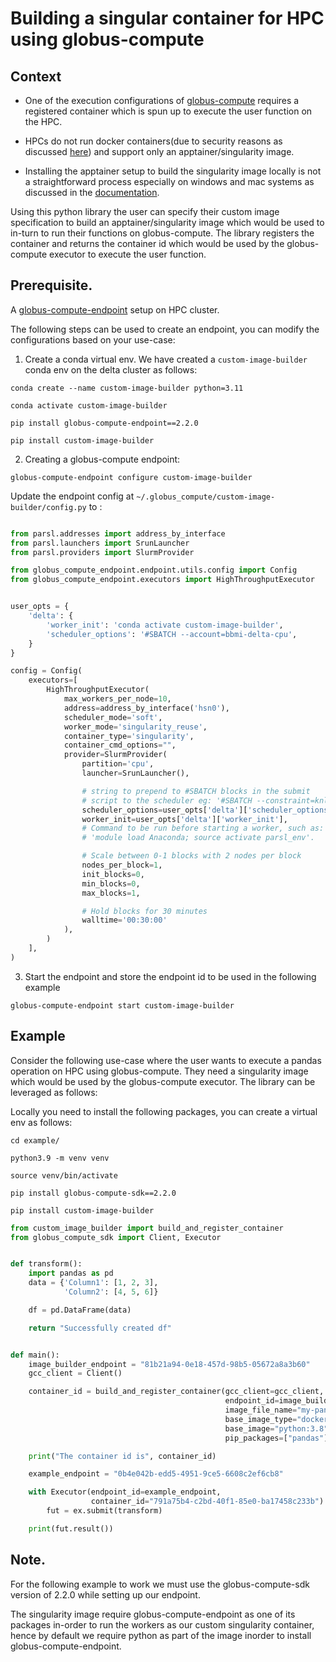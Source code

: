 # Building a singular container for HPC using globus-compute

## Context
* One of the execution configurations of [globus-compute](https://www.globus.org/compute) requires a registered container which is spun up to execute the user function on the HPC.

* HPCs do not run docker containers(due to security reasons as discussed [here](https://docs.vscentrum.be/software/singularity.html)) and support only an apptainer/singularity image.

* Installing the apptainer setup to build the singularity image locally is not a straightforward process especially on windows and mac systems as discussed in the [documentation](https://apptainer.org/docs/admin/main/installation.html).

Using this python library the user can specify their custom image specification to build an apptainer/singularity image 
which would be used to in-turn to run their functions on globus-compute. The library registers the container and 
returns the container id which would be used by the globus-compute executor to execute the user function.


## Prerequisite.
A [globus-compute-endpoint](https://globus-compute.readthedocs.io/en/latest/endpoints.html) setup on HPC cluster.

The following steps can be used to create an endpoint, you can modify the configurations based on your use-case:

1. Create a conda virtual env. We have created a ```custom-image-builder``` conda env on the delta cluster as follows:
```shell
conda create --name custom-image-builder python=3.11

conda activate custom-image-builder

pip install globus-compute-endpoint==2.2.0

pip install custom-image-builder
```

2. Creating a globus-compute endpoint:

```shell
globus-compute-endpoint configure custom-image-builder
```

Update the endpoint config at ```~/.globus_compute/custom-image-builder/config.py``` to :
```python

from parsl.addresses import address_by_interface
from parsl.launchers import SrunLauncher
from parsl.providers import SlurmProvider

from globus_compute_endpoint.endpoint.utils.config import Config
from globus_compute_endpoint.executors import HighThroughputExecutor


user_opts = {
    'delta': {
        'worker_init': 'conda activate custom-image-builder',
        'scheduler_options': '#SBATCH --account=bbmi-delta-cpu',
    }
}

config = Config(
    executors=[
        HighThroughputExecutor(
            max_workers_per_node=10,
            address=address_by_interface('hsn0'),
            scheduler_mode='soft',
            worker_mode='singularity_reuse',
            container_type='singularity',
            container_cmd_options="",
            provider=SlurmProvider(
                partition='cpu',
                launcher=SrunLauncher(),

                # string to prepend to #SBATCH blocks in the submit
                # script to the scheduler eg: '#SBATCH --constraint=knl,quad,cache'
                scheduler_options=user_opts['delta']['scheduler_options'],
                worker_init=user_opts['delta']['worker_init'],
                # Command to be run before starting a worker, such as:
                # 'module load Anaconda; source activate parsl_env'.

                # Scale between 0-1 blocks with 2 nodes per block
                nodes_per_block=1,
                init_blocks=0,
                min_blocks=0,
                max_blocks=1,

                # Hold blocks for 30 minutes
                walltime='00:30:00'
            ),
        )
    ],
)
```

3. Start the endpoint and store the endpoint id to be used in the following example

```shell
globus-compute-endpoint start custom-image-builder
```


## Example

Consider the following use-case where the user wants to execute a pandas operation on HPC using globus-compute.
They need a singularity image which would be used by the globus-compute executor. The library can be leveraged as follows:

Locally you need to install the following packages, you can create a virtual env as follows:


```shell
cd example/

python3.9 -m venv venv

source venv/bin/activate

pip install globus-compute-sdk==2.2.0

pip install custom-image-builder
```


```python
from custom_image_builder import build_and_register_container
from globus_compute_sdk import Client, Executor


def transform():
    import pandas as pd
    data = {'Column1': [1, 2, 3],
            'Column2': [4, 5, 6]}

    df = pd.DataFrame(data)

    return "Successfully created df"


def main():
    image_builder_endpoint = "81b21a94-0e18-457d-98b5-05672a8a3b60"
    gcc_client = Client()

    container_id = build_and_register_container(gcc_client=gcc_client,
                                                endpoint_id=image_builder_endpoint,
                                                image_file_name="my-pandas-image",
                                                base_image_type="docker",
                                                base_image="python:3.8",
                                                pip_packages=["pandas"])

    print("The container id is", container_id)

    example_endpoint = "0b4e042b-edd5-4951-9ce5-6608c2ef6cb8"

    with Executor(endpoint_id=example_endpoint,
                  container_id="791a75b4-c2bd-40f1-85e0-ba17458c233b") as ex:
        fut = ex.submit(transform)

    print(fut.result())
```


## Note.
For the following example to work we must use the globus-compute-sdk version of 2.2.0 while setting up our endpoint.

The singularity image require globus-compute-endpoint as one of its packages in-order to run the workers as our custom 
singularity container, hence by default we require python as part of the image inorder to install globus-compute-endpoint. 
